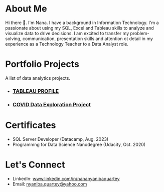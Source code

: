 # About Me
Hi there 👋. I'm Nana. I have a background in Information Technology. I'm a passionate about using my SQL, Excel and Tableau skills to analyze and visualize data to drive decisions. I am excited to transfer my problem-solving, communication, presentation skills and attention ot detail in my experience as a Technology Teacher to a 
Data Analyst role. 


# Portfolio Projects
A list of data analytics projects.

- ### [TABLEAU PROFILE](https://public.tableau.com/app/profile/nana.nyaniba.quartey/vizzes)
- ### [COVID Data Exploration Project](https://github.com/nyanibaquartey/Data-Analysis/blob/main/CovidDataExplorationProject.sql)


# Certificates
- SQL Server Developer (Datacamp, Aug. 2023) 
- Programmng for Data Science Nanodegree (Udacity, Oct. 2020)


# Let's Connect
- LinkedIn: www.linkedin.com/in/nananyanibaquartey
- Email: nyaniba.quartey@yahoo.com


